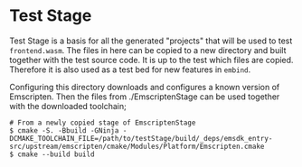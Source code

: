 # Test Stage #

Test Stage is a basis for all the generated "projects" that will be used to test `frontend.wasm`. The files in here can be copied to a new directory and built together with the test source code. It is up to the test which files are copied. Therefore it is also used as a test bed for new features in `embind`.

Configuring this directory downloads and configures a known version of Emscripten. Then the files from ./EmscriptenStage can be used together with the downloaded toolchain;

```shell
# From a newly copied stage of EmscriptenStage
$ cmake -S. -Bbuild -GNinja -DCMAKE_TOOLCHAIN_FILE=/path/to/testStage/build/_deps/emsdk_entry-src/upstream/emscripten/cmake/Modules/Platform/Emscripten.cmake
$ cmake --build build
```
